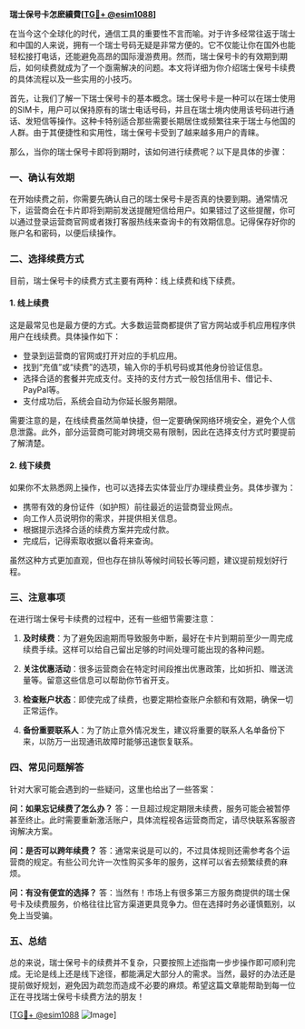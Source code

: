**瑞士保号卡怎麽續費[[TG💪+ @esim1088](https://t.me/s/esim1088)]**

在当今这个全球化的时代，通信工具的重要性不言而喻。对于许多经常往返于瑞士和中国的人来说，拥有一个瑞士号码无疑是非常方便的。它不仅能让你在国外也能轻松接打电话，还能避免高昂的国际漫游费用。然而，瑞士保号卡的有效期到期后，如何续费就成为了一个亟需解决的问题。本文将详细为你介绍瑞士保号卡续费的具体流程以及一些实用的小技巧。

首先，让我们了解一下瑞士保号卡的基本概念。瑞士保号卡是一种可以在瑞士使用的SIM卡，用户可以保持原有的瑞士电话号码，并且在瑞士境内使用该号码进行通话、发短信等操作。这种卡特别适合那些需要长期居住或频繁往来于瑞士与他国的人群。由于其便捷性和实用性，瑞士保号卡受到了越来越多用户的青睐。

那么，当你的瑞士保号卡即将到期时，该如何进行续费呢？以下是具体的步骤：

### **一、确认有效期**
在开始续费之前，你需要先确认自己的瑞士保号卡是否真的快要到期。通常情况下，运营商会在卡片即将到期前发送提醒短信给用户。如果错过了这些提醒，你可以通过登录运营商官网或者拨打客服热线来查询卡的有效期信息。记得保存好你的账户名和密码，以便后续操作。

### **二、选择续费方式**
目前，瑞士保号卡的续费方式主要有两种：线上续费和线下续费。

#### **1. 线上续费**
这是最常见也是最方便的方式。大多数运营商都提供了官方网站或手机应用程序供用户在线续费。具体操作如下：
- 登录到运营商的官网或打开对应的手机应用。
- 找到“充值”或“续费”的选项，输入你的手机号码或其他身份验证信息。
- 选择合适的套餐并完成支付。支持的支付方式一般包括信用卡、借记卡、PayPal等。
- 支付成功后，系统会自动为你延长服务期限。

需要注意的是，在线续费虽然简单快捷，但一定要确保网络环境安全，避免个人信息泄露。此外，部分运营商可能对跨境交易有限制，因此在选择支付方式时要提前了解清楚。

#### **2. 线下续费**
如果你不太熟悉网上操作，也可以选择去实体营业厅办理续费业务。具体步骤为：
- 携带有效的身份证件（如护照）前往最近的运营商营业网点。
- 向工作人员说明你的需求，并提供相关信息。
- 根据提示选择合适的续费方案并完成付款。
- 完成后，记得索取收据以备将来查询。

虽然这种方式更加直观，但也存在排队等候时间较长等问题，建议提前规划好行程。

### **三、注意事项**
在进行瑞士保号卡续费的过程中，还有一些细节需要注意：

1. **及时续费**：为了避免因逾期而导致服务中断，最好在卡片到期前至少一周完成续费手续。这样可以给自己留出足够的时间处理可能出现的各种问题。

2. **关注优惠活动**：很多运营商会在特定时间段推出优惠政策，比如折扣、赠送流量等。留意这些信息可以帮助你节省开支。

3. **检查账户状态**：即使完成了续费，也要定期检查账户余额和有效期，确保一切正常运作。

4. **备份重要联系人**：为了防止意外情况发生，建议将重要的联系人名单备份下来，以防万一出现通讯故障时能够迅速恢复联系。

### **四、常见问题解答**
针对大家可能会遇到的一些疑问，这里也给出了一些答案：

**问：如果忘记续费了怎么办？**
答：一旦超过规定期限未续费，服务可能会被暂停甚至终止。此时需要重新激活账户，具体流程视各运营商而定，请尽快联系客服咨询解决方案。

**问：是否可以跨年续费？**
答：通常来说是可以的，不过具体规则还需参考各个运营商的规定。有些公司允许一次性购买多年的服务，这样可以省去频繁续费的麻烦。

**问：有没有便宜的选择？**
答：当然有！市场上有很多第三方服务商提供的瑞士保号卡及续费服务，价格往往比官方渠道更具竞争力。但在选择时务必谨慎甄别，以免上当受骗。

### **五、总结**
总的来说，瑞士保号卡的续费并不复杂，只要按照上述指南一步步操作即可顺利完成。无论是线上还是线下途径，都能满足大部分人的需求。当然，最好的办法还是提前做好规划，避免因为疏忽而造成不必要的麻烦。希望这篇文章能帮助到每一位正在寻找瑞士保号卡续费方法的朋友！

[[TG💪+ @esim1088](https://t.me/s/esim1088) ![Image](https://i.postimg.cc/4NQfJmqS/Snipaste-2025-05-13-00-14-12.png)]